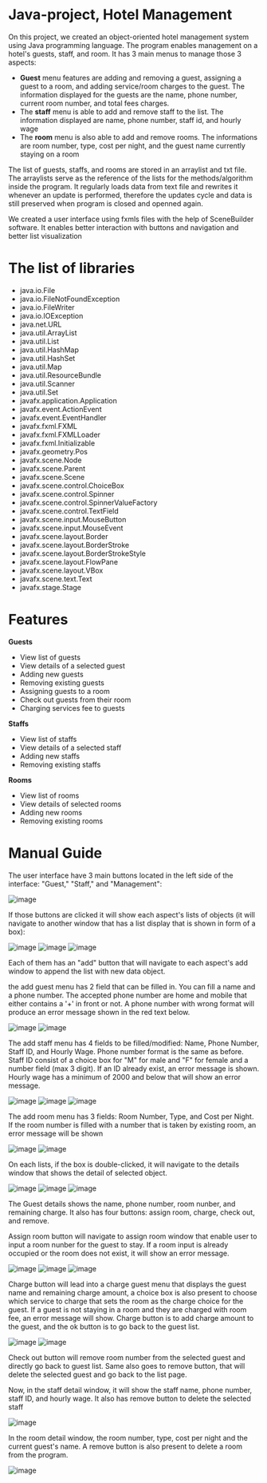 # Java-project, Hotel Management
On this project, we created an object-oriented hotel management system using Java programming language. The program enables management on a hotel's guests, staff, and room. It has 3 main menus to manage those 3 aspects:
- **Guest** menu features are adding and removing a guest, assigning a guest to a room, and adding service/room charges to the guest. The information displayed for the guests are the name, phone number, current room number, and total fees charges.
- The **staff** menu is able to add and remove staff to the list. The information displayed are name, phone number, staff id, and hourly wage
- The **room** menu is also able to add and remove rooms. The informations are room number, type, cost per night, and the guest name currently staying on a room

The list of guests, staffs, and rooms are stored in an arraylist and txt file. The arraylists serve as the reference of the lists for the methods/algorithm inside the program. It regularly loads data from text file and rewrites it whenever an update is performed, therefore the updates cycle and data is still preserved when program is closed and openned again.

We created a user interface using fxmls files with the help of SceneBuilder software. It enables better interaction with buttons and navigation and better list visualization

# The list of libraries
- java.io.File
- java.io.FileNotFoundException
- java.io.FileWriter
- java.io.IOException
- java.net.URL
- java.util.ArrayList
- java.util.List
- java.util.HashMap
- java.util.HashSet
- java.util.Map
- java.util.ResourceBundle
- java.util.Scanner
- java.util.Set
- javafx.application.Application
- javafx.event.ActionEvent
- javafx.event.EventHandler
- javafx.fxml.FXML
- javafx.fxml.FXMLLoader
- javafx.fxml.Initializable
- javafx.geometry.Pos
- javafx.scene.Node
- javafx.scene.Parent
- javafx.scene.Scene
- javafx.scene.control.ChoiceBox
- javafx.scene.control.Spinner
- javafx.scene.control.SpinnerValueFactory
- javafx.scene.control.TextField
- javafx.scene.input.MouseButton
- javafx.scene.input.MouseEvent
- javafx.scene.layout.Border
- javafx.scene.layout.BorderStroke
- javafx.scene.layout.BorderStrokeStyle
- javafx.scene.layout.FlowPane
- javafx.scene.layout.VBox
- javafx.scene.text.Text
- javafx.stage.Stage

# Features
**Guests**
- View list of guests
- View details of a selected guest
- Adding new guests
- Removing existing guests
- Assigning guests to a room
- Check out guests from their room
- Charging services fee to guests

**Staffs**
- View list of staffs
- View details of a selected staff
- Adding new staffs
- Removing existing staffs

**Rooms**
- View list of rooms
- View details of selected rooms
- Adding new rooms
- Removing existing rooms

# Manual Guide
The user interface have 3 main buttons located in the left side of the interface: "Guest," "Staff," and "Management":

![image](https://github.com/Kyomp/Java-project/assets/91313923/64da97b8-de0e-4411-bb5c-a8396d50ba7b)

If those buttons are clicked it will show each aspect's lists of objects (it will navigate to another window that has a list display that is shown in form of a box):

![image](https://github.com/Kyomp/Java-project/assets/91313923/d86b0329-fe1b-40c5-82e2-ad2a71f8c685)
![image](https://github.com/Kyomp/Java-project/assets/91313923/dc02cf27-04a4-467d-85d2-b682c9342301)
![image](https://github.com/Kyomp/Java-project/assets/91313923/22f1d858-dd1f-452e-b965-5c82327cb27d)

Each of them has an "add" button that will navigate to each aspect's add window to append the list with new data object.

the add guest menu has 2 field that can be filled in. You can fill a name and a phone number. The accepted phone number are home and mobile that either contains a '+' in front or not. A phone number with wrong format will produce an error message shown in the red text below.

![image](https://github.com/Kyomp/Java-project/assets/91313923/ac4cee34-f848-4d3d-bfc7-eaa37ca3d996)
![image](https://github.com/Kyomp/Java-project/assets/91313923/898059fb-2147-45bf-9a1e-e6c7bbbb11a5)

The add staff menu has 4 fields to be filled/modified: Name, Phone Number, Staff ID, and Hourly Wage. Phone number format is the same as before. Staff ID consist of a choice box for "M" for male and "F" for female and a number field (max 3 digit). If an ID already exist, an error message is shown. Hourly wage has a minimum of 2000 and below that will show an error message.

![image](https://github.com/Kyomp/Java-project/assets/91313923/f813c7e9-8d6d-4733-950f-1cab3028e145)
![image](https://github.com/Kyomp/Java-project/assets/91313923/12630dc7-bd25-4500-b8b3-62e075dc8473)
![image](https://github.com/Kyomp/Java-project/assets/91313923/c48a58e5-c750-4bf8-a6ba-06785138b72c)

The add room menu has 3 fields: Room Number, Type, and Cost per Night. If the room number is filled with a number that is taken by existing room, an error message will be shown

![image](https://github.com/Kyomp/Java-project/assets/91313923/d829fcae-6a15-4153-bb60-957682865b16)
![image](https://github.com/Kyomp/Java-project/assets/91313923/71f2d305-9775-40b0-be6e-d06c7b8080c5)

On each lists, if the box is double-clicked, it will navigate to the details window that shows the detail of selected object.

![image](https://github.com/Kyomp/Java-project/assets/91313923/ac95b4a1-27a2-4969-8b71-c3005bb6ef11)
![image](https://github.com/Kyomp/Java-project/assets/91313923/cabe0ba9-4296-45cf-8521-f0fe3517c293)
![image](https://github.com/Kyomp/Java-project/assets/91313923/ec9e2820-619e-4ead-8ab0-b60bb34ae5f7)

The Guest details shows the name, phone number, room nunber, and remaining charge. It also has four buttons: assign room, charge, check out, and remove.

Assign room button will navigate to assign room window that enable user to input a room nunber for the guest to stay. If a room input is already occupied or the room does not exist, it will show an error message.

![image](https://github.com/Kyomp/Java-project/assets/91313923/2fa6bdb5-b9ab-4f5b-8b48-6662a1347ae0)
![image](https://github.com/Kyomp/Java-project/assets/91313923/b274298d-6aec-4ae2-9a45-d081f09c5c33)
![image](https://github.com/Kyomp/Java-project/assets/91313923/3cf201ff-3562-41b1-9a3d-bce6a50173d7)

Charge button will lead into a charge guest menu that displays the guest name and remaining charge amount, a choice box is also present to choose which service to charge that sets the room as the charge choice for the guest. If a guest is not staying in a room and they are charged with room fee, an error message will show. Charge button is to add charge amount to the guest, and the ok button is to go back to the guest list.

![image](https://github.com/Kyomp/Java-project/assets/91313923/51b40301-1482-4bba-ac75-b67ef5cbac55)
![image](https://github.com/Kyomp/Java-project/assets/91313923/d3de7ace-f38a-406a-ae11-a79ff6e880fe)

Check out button will remove room number from the selected guest and directly go back to guest list. Same also goes to remove button, that will delete the selected guest and go back to the list page.

Now, in the staff detail window, it will show the staff name, phone number, staff ID, and hourly wage. It also has remove button to delete the selected staff

![image](https://github.com/Kyomp/Java-project/assets/91313923/149bbcf1-dad3-40a9-ab48-9c07c7674980)

In the room detail window, the room number, type, cost per night and the current guest's name. A remove button is also present to delete a room from the program.

![image](https://github.com/Kyomp/Java-project/assets/91313923/24ba849e-92ec-4970-8752-b14c762d1d0a)
